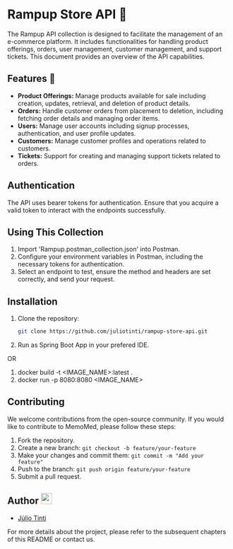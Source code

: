 # Rampup Store API 🚀

The Rampup API collection is designed to facilitate the management of an e-commerce platform. It includes functionalities for handling product offerings, orders, user management, customer management, and support tickets. This document provides an overview of the API capabilities.

## Features 🌟

- **Product Offerings:** Manage products available for sale including creation, updates, retrieval, and deletion of product details.
- **Orders:** Handle customer orders from placement to deletion, including fetching order details and managing order items.
- **Users:** Manage user accounts including signup processes, authentication, and user profile updates.
- **Customers:** Manage customer profiles and operations related to customers.
- **Tickets:** Support for creating and managing support tickets related to orders.

## Authentication

The API uses bearer tokens for authentication. Ensure that you acquire a valid token to interact with the endpoints successfully.

## Using This Collection

1. Import 'Rampup.postman_collection.json' into Postman.
2. Configure your environment variables in Postman, including the necessary tokens for authentication.
3. Select an endpoint to test, ensure the method and headers are set correctly, and send your request.

## Installation

1. Clone the repository:
   ```bash
   git clone https://github.com/juliotinti/rampup-store-api.git
2. Run as Spring Boot App in your prefered IDE.

OR

1. docker build -t <IMAGE_NAME>:latest .
2. docker run -p 8080:8080 <IMAGE_NAME>

## Contributing
We welcome contributions from the open-source community. If you would like to contribute to MemoMed, please follow these steps:

1. Fork the repository.
2. Create a new branch: `git checkout -b feature/your-feature`
3. Make your changes and commit them: `git commit -m "Add your feature"`
4. Push to the branch: `git push origin feature/your-feature`
5. Submit a pull request.

## Author <img src="https://content.linkedin.com/content/dam/me/business/en-us/amp/brand-site/v2/bg/LI-Bug.svg.original.svg" width="25" height="25" /> 

- [Júlio Tinti](https://www.linkedin.com/in/juliotinti/)

For more details about the project, please refer to the subsequent chapters of this README or contact us.